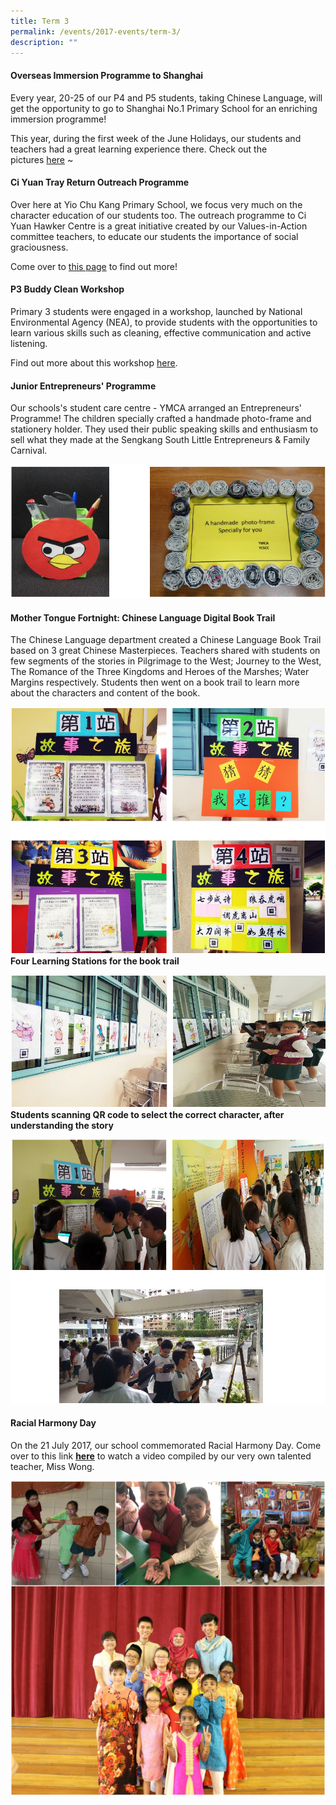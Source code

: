 ```yaml
---
title: Term 3
permalink: /events/2017-events/term-3/
description: ""
---
```

#### **Overseas Immersion Programme to Shanghai**  

Every year, 20-25 of our P4 and P5 students, taking Chinese Language, will get the opportunity to go to Shanghai No.1 Primary School for an enriching immersion programme!

This year, during the first week of the June Holidays, our students and teachers had a great learning experience there. Check out the pictures [here](https://yiochukangpri.moe.edu.sg/departments/character-n-citizenship-education-cce/internalisation-programme) ~
 
#### **Ci Yuan Tray Return Outreach Programme** 

Over here at Yio Chu Kang Primary School, we focus very much on the character education of our students too. The outreach programme to Ci Yuan Hawker Centre is a great initiative created by our Values-in-Action committee teachers, to educate our students the importance of social graciousness.

Come over to [this page](https://yiochukangpri.moe.edu.sg/departments/character-n-citizenship-education-cce/key-programmes-activities/values-in-action-n-environment) to find out more!

#### **P3 Buddy Clean Workshop**  

Primary 3 students were engaged in a workshop, launched by National Environmental Agency (NEA), to provide students with the opportunities to learn various skills such as cleaning, effective communication and active listening.

Find out more about this workshop [here](https://yiochukangpri.moe.edu.sg/departments/character-n-citizenship-education-cce/key-programmes-activities/values-in-action-n-environment).
  
#### **Junior Entrepreneurs' Programme**  

Our schools's student care centre - YMCA arranged an Entrepreneurs' Programme! The children specially crafted a handmade photo-frame and stationery holder. They used their public speaking skills and enthusiasm to sell what they made at the Sengkang South Little Entrepreneurs & Family Carnival.

![Junior Entrepreneurs' Programme](/images/Junior%20Entrepreneurs'%20Programme.png)

#### **Mother Tongue Fortnight: Chinese Language Digital Book Trail**  

The Chinese Language department created a Chinese Language Book Trail based on 3 great Chinese Masterpieces. Teachers shared with students on few segments of the stories in Pilgrimage to the West; Journey to the West, The Romance of the Three Kingdoms and Heroes of the Marshes; Water Margins respectively. Students then went on a book trail to learn more about the characters and content of the book.

![Four Learning Stations for the book trail](/images/Four%20learning.png) **Four Learning Stations for the book trail**

![Students scanning QR code to select the correct character, after understanding the story](/images/Students%20scanning%20QR%20code.png) **Students scanning QR code to select the correct character, after understanding the story**

![Students are enjoying their learning and busy answering the questions!](/images/Students%20are%20enjoying%20their%20journey%20and%20busy%20answering%20questions.png)
 
#### **Racial Harmony Day**  

On the 21 July 2017, our school commemorated Racial Harmony Day. Come over to this link [**here**](https://yiochukangpri.moe.edu.sg/qql/slot/u746/Department/Character%20&%20Citizenship%20Education/rhd-HD.mp4) to watch a video compiled by our very own talented teacher, Miss Wong.

![Racial Harmony Day](/images/Racial%20Harmony%20Day.jpg)